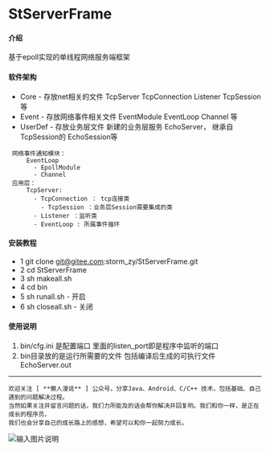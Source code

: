 # StServerFrame

#### 介绍
基于epoll实现的单线程网络服务端框架

#### 软件架构

- Core   - 存放net相关的文件 TcpServer TcpConnection Listener TcpSession等
- Event  - 存放网络事件相关文件 EventModule EventLoop Channel 等
- UserDef - 存放业务层文件 新建的业务层服务 EchoServer， 继承自 TcpSession的 EchoSession等


```
 网络事件通知模块：
     EventLoop
       - EpollModule
       - Channel
 应用层：
     TcpServer:
       - TcpConnection ： tcp连接类
         - TcpSession ：业务层Session需要集成的类
       - Listener ：监听类
       - EventLoop : 所属事件循环
```




#### 安装教程

- 1 git clone git@gitee.com:storm_zy/StServerFrame.git
- 2 cd StServerFrame
- 3 sh makeall.sh
- 4 cd bin
- 5 sh runall.sh - 开启
- 6 sh closeall.sh - 关闭



#### 使用说明
1. bin/cfg.ini 是配置端口 里面的listen_port即是程序中监听的端口
2. bin目录放的是运行所需要的文件 包括编译后生成的可执行文件  EchoServer.out

------------------------------------------------------------------

```
欢迎关注 [ **懒人漫说** ] 公众号，分享Java、Android、C/C++ 技术，包括基础、自己遇到的问题解决过程。
当然如果关注并留言问题的话，我们力所能及的话会帮你解决并回复哟。我们和你一样，是正在成长的程序员，
我们也会分享自己的成长路上的感想，希望可以和你一起努力成长。
```
![输入图片说明](https://images.gitee.com/uploads/images/2019/1010/164417_77823785_5001667.png "qrcode_min.png")